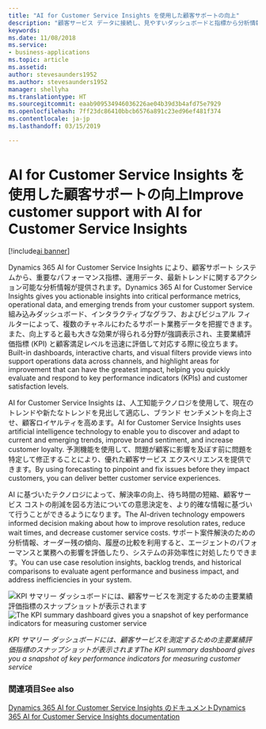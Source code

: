 ```yaml
---
title: "AI for Customer Service Insights を使用した顧客サポートの向上"
description: "顧客サービス データに接続し、見やすいダッシュボードと指標から分析情報を収集します。"
keywords: 
ms.date: 11/08/2018
ms.service:
- business-applications
ms.topic: article
ms.assetid: 
author: stevesaunders1952
ms.author: stevesaunders1952
manager: shellyha
ms.translationtype: HT
ms.sourcegitcommit: eaab909534946036226ae04b39d3b4afd75e7929
ms.openlocfilehash: 7ff23dc86410bbcb6576a891c23ed96ef481f374
ms.contentlocale: ja-jp
ms.lasthandoff: 03/15/2019

---
```


# <a name="improve-customer-support-with-ai-for-customer-service-insights"></a><span data-ttu-id="7ef86-103">AI for Customer Service Insights を使用した顧客サポートの向上</span><span class="sxs-lookup"><span data-stu-id="7ef86-103">Improve customer support with AI for Customer Service Insights</span></span>

[!include[ai banner](../includes/ai.md)] 

<span data-ttu-id="7ef86-104">Dynamics 365 AI for Customer Service Insights により、顧客サポート システムから、重要なパフォーマンス指標、運用データ、最新トレンドに関するアクション可能な分析情報が提供されます。</span><span class="sxs-lookup"><span data-stu-id="7ef86-104">Dynamics 365 AI for Customer Service Insights gives you actionable insights into critical performance metrics, operational data, and emerging trends from your customer support system.</span></span> <span data-ttu-id="7ef86-105">組み込みダッシュボード、インタラクティブなグラフ、およびビジュアル フィルターによって、複数のチャネルにわたるサポート業務データを把握できます。また、向上すると最も大きな効果が得られる分野が強調表示され、主要業績評価指標 (KPI) と顧客満足レベルを迅速に評価して対応する際に役立ちます。</span><span class="sxs-lookup"><span data-stu-id="7ef86-105">Built-in dashboards, interactive charts, and visual filters provide views into support operations data across channels, and highlight areas for improvement that can have the greatest impact, helping you quickly evaluate and respond to key performance indicators (KPIs) and customer satisfaction levels.</span></span>

<span data-ttu-id="7ef86-106">AI for Customer Service Insights は、人工知能テクノロジを使用して、現在のトレンドや新たなトレンドを見出して適応し、ブランド センチメントを向上させ、顧客ロイヤルティを高めます。</span><span class="sxs-lookup"><span data-stu-id="7ef86-106">AI for Customer Service Insights uses artificial intelligence technology to enable you to discover and adapt to current and emerging trends, improve brand sentiment, and increase customer loyalty.</span></span> <span data-ttu-id="7ef86-107">予測機能を使用して、問題が顧客に影響を及ぼす前に問題を特定して修正することにより、優れた顧客サービス エクスペリエンスを提供できます。</span><span class="sxs-lookup"><span data-stu-id="7ef86-107">By using forecasting to pinpoint and fix issues before they impact customers, you can deliver better customer service experiences.</span></span>

<span data-ttu-id="7ef86-108">AI に基づいたテクノロジによって、解決率の向上、待ち時間の短縮、顧客サービス コストの削減を図る方法についての意思決定を、より的確な情報に基づいて行うことができるようになります。</span><span class="sxs-lookup"><span data-stu-id="7ef86-108">The AI-driven technology empowers informed decision making about how to improve resolution rates, reduce wait times, and decrease customer service costs.</span></span> <span data-ttu-id="7ef86-109">サポート案件解決のための分析情報、オーダー残の傾向、履歴の比較を利用すると、エージェントのパフォーマンスと業務への影響を評価したり、システムの非効率性に対処したりできます。</span><span class="sxs-lookup"><span data-stu-id="7ef86-109">You can use case resolution insights, backlog trends, and historical comparisons to evaluate agent performance and business impact, and address inefficiencies in your system.</span></span>

<span data-ttu-id="7ef86-110">![KPI サマリー ダッシュボードには、顧客サービスを測定するための主要業績評価指標のスナップショットが表示されます](media/ai-customer-service-insights.png "KPI サマリー ダッシュボードには、顧客サービスを測定するための主要業績評価指標のスナップショットが表示されます")</span><span class="sxs-lookup"><span data-stu-id="7ef86-110">![The KPI summary dashboard gives you a snapshot of key performance indicators for measuring customer service](media/ai-customer-service-insights.png "The KPI summary dashboard gives you a snapshot of key performance indicators for measuring customer service")</span></span>

<span data-ttu-id="7ef86-111">*KPI サマリー ダッシュボードには、顧客サービスを測定するための主要業績評価指標のスナップショットが表示されます*</span><span class="sxs-lookup"><span data-stu-id="7ef86-111">*The KPI summary dashboard gives you a snapshot of key performance indicators for measuring customer service*</span></span>

### <a name="see-also"></a><span data-ttu-id="7ef86-112">関連項目</span><span class="sxs-lookup"><span data-stu-id="7ef86-112">See also</span></span>
[<span data-ttu-id="7ef86-113">Dynamics 365 AI for Customer Service Insights のドキュメント</span><span class="sxs-lookup"><span data-stu-id="7ef86-113">Dynamics 365 AI for Customer Service Insights documentation</span></span>](https://docs.microsoft.com/dynamics365/ai/customer-service-insights/overview)

